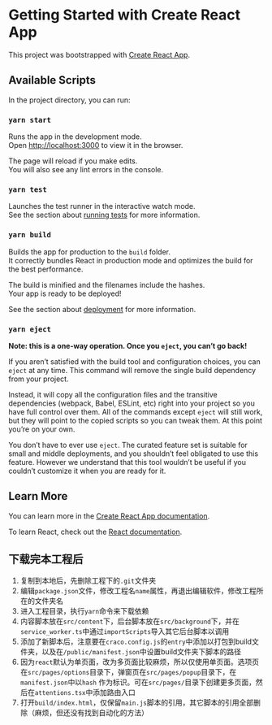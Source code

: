 # Getting Started with Create React App

This project was bootstrapped with [Create React App](https://github.com/facebook/create-react-app).

## Available Scripts

In the project directory, you can run:

### `yarn start`

Runs the app in the development mode.\
Open [http://localhost:3000](http://localhost:3000) to view it in the browser.

The page will reload if you make edits.\
You will also see any lint errors in the console.

### `yarn test`

Launches the test runner in the interactive watch mode.\
See the section about [running tests](https://facebook.github.io/create-react-app/docs/running-tests) for more
information.

### `yarn build`

Builds the app for production to the `build` folder.\
It correctly bundles React in production mode and optimizes the build for the best performance.

The build is minified and the filenames include the hashes.\
Your app is ready to be deployed!

See the section about [deployment](https://facebook.github.io/create-react-app/docs/deployment) for more information.

### `yarn eject`

**Note: this is a one-way operation. Once you `eject`, you can’t go back!**

If you aren’t satisfied with the build tool and configuration choices, you can `eject` at any time. This command will
remove the single build dependency from your project.

Instead, it will copy all the configuration files and the transitive dependencies (webpack, Babel, ESLint, etc) right
into your project so you have full control over them. All of the commands except `eject` will still work, but they will
point to the copied scripts so you can tweak them. At this point you’re on your own.

You don’t have to ever use `eject`. The curated feature set is suitable for small and middle deployments, and you
shouldn’t feel obligated to use this feature. However we understand that this tool wouldn’t be useful if you couldn’t
customize it when you are ready for it.

## Learn More

You can learn more in
the [Create React App documentation](https://facebook.github.io/create-react-app/docs/getting-started).

To learn React, check out the [React documentation](https://reactjs.org/).

## 下载完本工程后

1. 复制到本地后，先删除工程下的`.git`文件夹
2. 编辑`package.json`文件，修改工程名`name`属性，再退出编辑软件，修改工程所在的文件夹名
3. 进入工程目录，执行`yarn`命令来下载依赖
4. 内容脚本放在`src/content`下，后台脚本放在`src/background`下，并在`service_worker.ts`中通过`importScripts`导入其它后台脚本以调用
5. 添加了新脚本后，注意要在`craco.config.js`的`entry`中添加以打包到build文件夹，以及在`/public/manifest.json`中设置build文件夹下脚本的路径
6. 因为`react`默认为单页面，改为多页面比较麻烦，所以仅使用单页面。选项页在`src/pages/options`目录下，弹窗页在`src/pages/popup`目录下，在`manifest.json`中以`hash`
   作为标识。可在`src/pages/`目录下创建更多页面，然后在`attentions.tsx`中添加路由入口
7. 打开`build/index.html`，仅保留`main.js`脚本的引用，其它脚本的引用全部删除（麻烦，但还没有找到自动化的方法）
